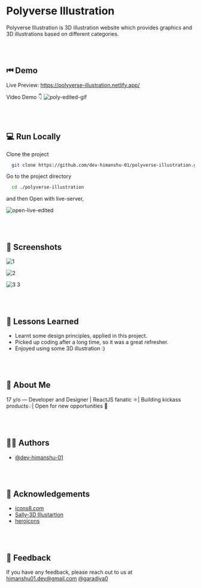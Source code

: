 
# Polyverse Illustration

Polyverse Illustration is 3D illustration website which provides graphics and 3D illustrations based on different categories.

<br>
<br>

## ⏮ Demo

Live Preview: https://polyverse-illustration.netlify.app/

Video Demo 👇
![poly-edited-gif](https://user-images.githubusercontent.com/110885026/230169075-1be84296-eeb7-4dc4-9d1f-81b5ba34f4bc.gif)

<br>
<br>

## 💻 Run Locally

Clone the project

```bash
  git clone https://github.com/dev-himanshu-01/polyverse-illustration.git
```

Go to the project directory

```bash
  cd ./polyverse-illustration
```

and then Open with live-server,

![open-live-edited](https://user-images.githubusercontent.com/110885026/230066508-631d1ba5-a9b9-4839-925c-48bfeea60f37.gif)


<br>
<br>

## 📸 Screenshots

![1](https://user-images.githubusercontent.com/110885026/230175981-dfdc4b66-ff7f-4d66-a8ab-2349aa1ec881.png)

![2](https://user-images.githubusercontent.com/110885026/230176054-d58e7cf3-ec98-4c93-923b-4abc7f10ba11.png)

![3 3](https://user-images.githubusercontent.com/110885026/230176185-b73fa63b-46fa-40ed-b347-b321e7e5b123.png)


<br>
<br>

## 🧠 Lessons Learned

- Learnt some design principles, applied in this project.
- Picked up coding after a long time, so it was a great refresher.
- Enjoyed using some 3D illustration :)


<br>
<br>

## 🚀 About Me
17 y/o — Developer and Designer | ReactJS fanatic ⚛️| Building kickass products💡|  Open for new opportunities 🌟


<br>
<br>

## 🙋‍♂️ Authors

- [@dev-himanshu-01](https://github.com/dev-himanshu-01)



<br>
<br>

## 🎈 Acknowledgements

 - [icons8.com](https://icons8.com/)
 - [Sally-3D Illustartion](https://www.figma.com/community/file/890095002328610853)
 - [heroicons](https://heroicons.com/)

<br>
<br>


## 💬 Feedback

If you have any feedback, please reach out to us at himanshu01.dev@gmail.com [@garadiya0](https://twitter.com/garadiya0)

